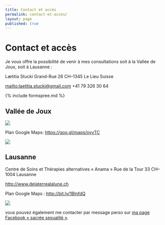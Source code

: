 ```yaml
---
title: Contact et accès
permalink: contact-et-acces/
layout: page
published: true
---
```


# Contact et accès


Je vous offre la possibilité de venir à mes consultations soit à la Vallée de Joux, soit à Lausanne :

Lætitia Stucki
Grand-Rue 26
CH–1345 Le Lieu
Suisse

<mailto:laetitia.stucki@gmail.com>
<i class="fa fa-mobile"></i> +41 79 326 30 64

{% include formspree.md %}


## Vallée de Joux

![](../images/laetitia-stucki-cabinet-vallee-de-joux.jpg)


Plan Google Maps: <https://goo.gl/maps/oyvTC>

![](../images/laetitia-stucki-cabinet-vallee-de-joux-acces.jpg)

## Lausanne

Centre de Soins et Thérapies alternatives
« Anama »
Rue de la Tour 33
CH–1004 Lausanne

<http://www.delaterrealalune.ch>

Plan Google Maps : <http://bit.ly/1BlnfdQ>

![](../images/laetitia-stucki-cabinet-lausanne.jpg)

vous pouvez également me contacter par message perso sur [ma page Facebook « sacrée sexualité »](https://www.facebook.com/sacre.sex/).
